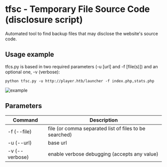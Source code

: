 # tfsc - Temporary File Source Code (disclosure script)
Automated tool to find backup files that may disclose the website's source code.

## Usage example
tfcs.py is based in two required parameters (-u [url] and -f [file(s)]) and an optional one, -v (verbose):

```pyhton
python tfsc.py -u http://player.htb/launcher -f index.php,stats.php
```

![example](https://xh4h.com/img/upload/tfsc.png)

## Parameters
| Command                                                    | Description                                                             |
|------------------------------------------------------------|-------------------------------------------------------------------------|
| -f (--file)                                                | file (or comma separated list of files to be searched)                  |
| -u (--url)                                                 | base url                                                                |
| -v (--verbose)                                             | enable verbose debugging (accepts any value)                            |
